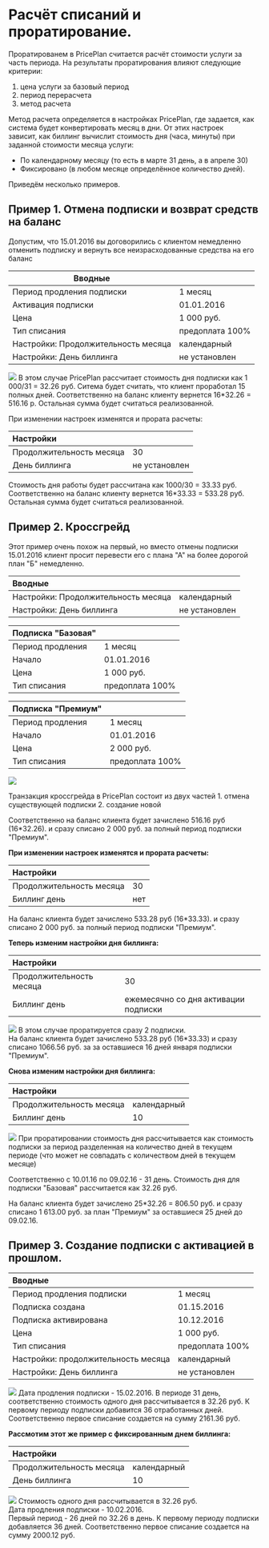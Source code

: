 # Расчёт списаний и проратирование.  
  
Проратированем в PricePlan считается расчёт стоимости услуги за часть периода. На результаты проратирования влияют следующие критерии:

1. цена услуги за базовый период
2. период перерасчета
3. метод расчета

Метод расчета определяется в настройках PricePlan, где задается, как система будет конвертировать месяц в дни. От этих настроек зависит, как биллинг вычислит стоимость дня (часа, минуты) при заданной стоимости месяца услуги:  
  
* По календарному месяцу (то есть в марте 31 день, а в апреле 30)  
* Фиксировано (в любом месяце определённое количество дней).  

  
Приведём несколько примеров.

## Пример 1. Отмена подписки и возврат средств на баланс

Допустим, что 15.01.2016 вы договорились с клиентом немедленно отменить подписку и вернуть все неизрасходованные средства на его баланс

| Вводные                             |                 |
|-------------------------------------|-----------------|
| Период продления подписки           | 1 месяц         |
| Активация подписки                  | 01.01.2016      |
| Цена                                | 1 000 руб.      |
| Тип списания                        | предоплата 100% |
| Настройки: Продолжительность месяца | календарный     |
| Настройки: День биллинга            | не установлен   |

![](../assets/prorata-1.png) 
В этом случае PricePlan рассчитает стоимость дня подписки как 1 000/31 = 32.26 руб.  Ситема будет считать, что клиент проработал 15 полных дней. Соответственно на баланс клиенту вернется 16*32.26 = 516.16 р. Остальная сумма будет считаться реализованной.

При изменении настроек изменятся и прората расчеты:

| Настройки |  |
| :--- | :--- |
| Продолжительность месяца | 30 |
| День биллинга | не установлен |

Стоимость дня работы будет рассчитана как 1000/30 = 33.33 руб.  
Cоответственно на баланс клиенту вернется 16*33.33 = 533.28 руб.  
Остальная сумма будет считаться реализованной.

## Пример 2. Кроссгрейд

Этот пример очень похож на первый, но вместо отмены подписки 15.01.2016 клиент просит перевести его с плана "А" на более дорогой план "Б" немедленно.

| Вводные |  |
| :--- | :--- |
| Настройки: Продолжительность месяца | календарный |
| Настройки: День биллинга | не установлен |

| Подписка "Базовая" |  |
| :--- | :--- |
| Период продления | 1 месяц |
| Начало | 01.01.2016 |
| Цена | 1 000 руб. |
| Тип списания | предоплата 100% |

| Подписка "Премиум" |  |
| :--- | :--- |
| Период продления | 1 месяц |
| Начало | 01.01.2016 |
| Цена | 2 000 руб. |
| Тип списания | предоплата 100% |

![](../assets/prorata-2.png)

Транзакция кроссгрейда в PricePlan состоит из двух частей 1. отмена существующей подписки 2. создание новой

Соответственно на баланс клиента будет зачислено 516.16 руб (16*32.26). и сразу списано 2 000 руб. за полный период подписки "Премиум".

**При изменении настроек изменятся и прората расчеты:**

| Настройки |  |
| :--- | :--- |
| Продолжительность месяца | 30 |
| Биллинг день | нет |

На баланс клиента будет зачислено 533.28 руб (16*33.33). и сразу списано 2 000 руб. за полный период подписки "Премиум".

**Теперь изменим настройки дня биллинга:**

| Настройки |  |
| :--- | :--- |
| Продолжительность месяца | 30 |
| Биллинг день | ежемесячно со дня активации подписки |

![](../assets/prorata-21.png) В этом случае проратируется сразу 2 подписки.  
На баланс клиента будет зачислено 533.28 руб (16*33.33) и сразу списано 1066.56 руб. за за оставшиеся 16 дней января подписки "Премиум".

**Снова изменим настройки дня биллинга:**

| Настройки |  |
| :--- | :--- |
| Продолжительность месяца | календарный |
| Биллинг день | 10 |

![](../assets/prorata-2-2.png) При проратировании стоимость дня рассчитывается как стоимость подписки за период разделенная на количество дней в текущем периоде (что может не совпадать с количеством дней в текущем месяце)

Соответственно с 10.01.16 по 09.02.16 - 31 день. Стоимость дня для подписки "Базовая" рассчитается как 32.26 руб.

На баланс клиента будет зачислено 25*32.26 = 806.50 руб. и сразу списано 1 613.00 руб. за план "Премиум" за оставшиеся 25 дней до 09.02.16.

## Пример 3. Создание подписки с активацией в прошлом.


| Вводные |  |
| :--- | :--- |
| Период продления подписки | 1 месяц |
| Подписка создана | 01.15.2016 |
| Подписка активирована | 10.12.2016 |
| Цена | 1 000 руб. |
| Тип списания | предоплата 100% |
| Настройки: продолжительность месяца | календарный |
| Настройки: День биллинга | не установлен |

![](../assets/prorata-3-1.png) 
Дата продления подписки - 15.02.2016. В периоде 31 день, соответственно стоимость одного дня рассчитывается в 32.26 руб. К первому периоду подписки добавится 36 отработанных дней. Соответственно первое списание создается на сумму 2161.36 руб.

**Рассмотим этот же пример с фиксированным днем биллинга:**

| Настройки |  |
| :--- | :--- |
| Продолжительность месяца | календарный |
| День биллинга | 10 |

![](../assets/prorata-3-2.png) 
Стоимость одного дня рассчитывается в 32.26 руб.  
Дата продления подписки - 10.02.2016.  
Первый период - 26 дней по 32.26 в день. К первому периоду подписки добавляется 36 дней. Соответственно первое списание создается на сумму 2000.12 руб.

